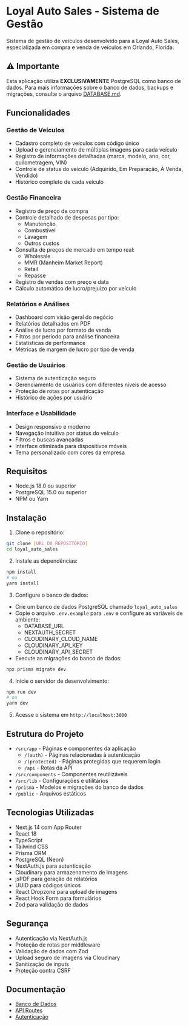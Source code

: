 # Loyal Auto Sales - Sistema de Gestão

Sistema de gestão de veículos desenvolvido para a Loyal Auto Sales, especializada em compra e venda de veículos em Orlando, Florida.

## ⚠️ Importante

Esta aplicação utiliza **EXCLUSIVAMENTE** PostgreSQL como banco de dados. Para mais informações sobre o banco de dados, backups e migrações, consulte o arquivo [DATABASE.md](DATABASE.md).

## Funcionalidades

### Gestão de Veículos
- Cadastro completo de veículos com código único
- Upload e gerenciamento de múltiplas imagens para cada veículo
- Registro de informações detalhadas (marca, modelo, ano, cor, quilometragem, VIN)
- Controle de status do veículo (Adquirido, Em Preparação, À Venda, Vendido)
- Histórico completo de cada veículo

### Gestão Financeira
- Registro de preço de compra
- Controle detalhado de despesas por tipo:
  - Manutenção
  - Combustível
  - Lavagem
  - Outros custos
- Consulta de preços de mercado em tempo real:
  - Wholesale
  - MMR (Manheim Market Report)
  - Retail
  - Repasse
- Registro de vendas com preço e data
- Cálculo automático de lucro/prejuízo por veículo

### Relatórios e Análises
- Dashboard com visão geral do negócio
- Relatórios detalhados em PDF
- Análise de lucro por formato de venda
- Filtros por período para análise financeira
- Estatísticas de performance
- Métricas de margem de lucro por tipo de venda

### Gestão de Usuários
- Sistema de autenticação seguro
- Gerenciamento de usuários com diferentes níveis de acesso
- Proteção de rotas por autenticação
- Histórico de ações por usuário

### Interface e Usabilidade
- Design responsivo e moderno
- Navegação intuitiva por status do veículo
- Filtros e buscas avançadas
- Interface otimizada para dispositivos móveis
- Tema personalizado com cores da empresa

## Requisitos

- Node.js 18.0 ou superior
- PostgreSQL 15.0 ou superior
- NPM ou Yarn

## Instalação

1. Clone o repositório:
```bash
git clone [URL_DO_REPOSITÓRIO]
cd loyal_auto_sales
```

2. Instale as dependências:
```bash
npm install
# ou
yarn install
```

3. Configure o banco de dados:
- Crie um banco de dados PostgreSQL chamado `loyal_auto_sales`
- Copie o arquivo `.env.example` para `.env` e configure as variáveis de ambiente:
  - DATABASE_URL
  - NEXTAUTH_SECRET
  - CLOUDINARY_CLOUD_NAME
  - CLOUDINARY_API_KEY
  - CLOUDINARY_API_SECRET
- Execute as migrações do banco de dados:
```bash
npx prisma migrate dev
```

4. Inicie o servidor de desenvolvimento:
```bash
npm run dev
# ou
yarn dev
```

5. Acesse o sistema em `http://localhost:3000`

## Estrutura do Projeto

- `/src/app` - Páginas e componentes da aplicação
  - `/(auth)` - Páginas relacionadas à autenticação
  - `/(protected)` - Páginas protegidas que requerem login
  - `/api` - Rotas da API
- `/src/components` - Componentes reutilizáveis
- `/src/lib` - Configurações e utilitários
- `/prisma` - Modelos e migrações do banco de dados
- `/public` - Arquivos estáticos

## Tecnologias Utilizadas

- Next.js 14 com App Router
- React 18
- TypeScript
- Tailwind CSS
- Prisma ORM
- PostgreSQL (Neon)
- NextAuth.js para autenticação
- Cloudinary para armazenamento de imagens
- jsPDF para geração de relatórios
- UUID para códigos únicos
- React Dropzone para upload de imagens
- React Hook Form para formulários
- Zod para validação de dados

## Segurança

- Autenticação via NextAuth.js
- Proteção de rotas por middleware
- Validação de dados com Zod
- Upload seguro de imagens via Cloudinary
- Sanitização de inputs
- Proteção contra CSRF

## Documentação

- [Banco de Dados](DATABASE.md)
- [API Routes](API.md)
- [Autenticação](AUTH.md) 